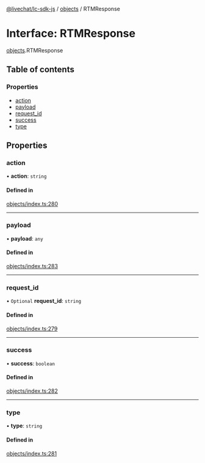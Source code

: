 [@livechat/lc-sdk-js](../README.md) / [objects](../modules/objects.md) / RTMResponse

# Interface: RTMResponse

[objects](../modules/objects.md).RTMResponse

## Table of contents

### Properties

- [action](objects.RTMResponse.md#action)
- [payload](objects.RTMResponse.md#payload)
- [request\_id](objects.RTMResponse.md#request_id)
- [success](objects.RTMResponse.md#success)
- [type](objects.RTMResponse.md#type)

## Properties

### action

• **action**: `string`

#### Defined in

[objects/index.ts:280](https://github.com/livechat/lc-sdk-js/blob/11cc290/src/objects/index.ts#L280)

___

### payload

• **payload**: `any`

#### Defined in

[objects/index.ts:283](https://github.com/livechat/lc-sdk-js/blob/11cc290/src/objects/index.ts#L283)

___

### request\_id

• `Optional` **request\_id**: `string`

#### Defined in

[objects/index.ts:279](https://github.com/livechat/lc-sdk-js/blob/11cc290/src/objects/index.ts#L279)

___

### success

• **success**: `boolean`

#### Defined in

[objects/index.ts:282](https://github.com/livechat/lc-sdk-js/blob/11cc290/src/objects/index.ts#L282)

___

### type

• **type**: `string`

#### Defined in

[objects/index.ts:281](https://github.com/livechat/lc-sdk-js/blob/11cc290/src/objects/index.ts#L281)
